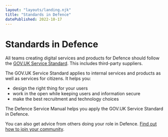```yaml
---
layout: "layouts/landing.njk"
title: "Standards in Defence"
datePublished: 2022-10-17
---
```


# Standards in Defence

All teams creating digital services and products for Defence should follow the [GOV.UK Service Standard](https://www.gov.uk/service-manual/service-standard/). This includes third-party suppliers.

The GOV.UK Service Standard applies to internal services and products as well as services for citizens. It helps you:

- design the right thing for your users
- work in the open while keeping users and information secure
- make the best recruitment and technology choices

The Defence Service Manual helps you apply the GOV.UK Service Standard in Defence.

You can also get advice from others doing your role in Defence. [Find out how to join your community](/your-community/).
